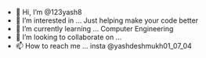 - 👋 Hi, I’m @123yash8
- 👀 I’m interested in ... Just helping make your code better
- 🌱 I’m currently learning ... Computer Engineering
- 💞️ I’m looking to collaborate on ...
- 📫 How to reach me ... 
insta @yashdeshmukh01_07_04

<!---
123yash8/123yash8 is a ✨ special ✨ repository because its `README.md` (this file) appears on your GitHub profile.
You can click the Preview link to take a look at your changes.
--->
